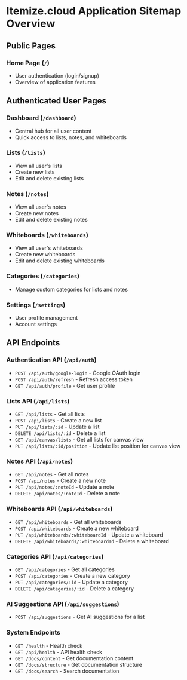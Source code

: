 # Itemize.cloud Application Sitemap Overview

## Public Pages

### Home Page (`/`)
- User authentication (login/signup)
- Overview of application features

## Authenticated User Pages

### Dashboard (`/dashboard`)
- Central hub for all user content
- Quick access to lists, notes, and whiteboards

### Lists (`/lists`)
- View all user's lists
- Create new lists
- Edit and delete existing lists

### Notes (`/notes`)
- View all user's notes
- Create new notes
- Edit and delete existing notes

### Whiteboards (`/whiteboards`)
- View all user's whiteboards
- Create new whiteboards
- Edit and delete existing whiteboards

### Categories (`/categories`)
- Manage custom categories for lists and notes

### Settings (`/settings`)
- User profile management
- Account settings

## API Endpoints

### Authentication API (`/api/auth`)
- `POST /api/auth/google-login` - Google OAuth login
- `POST /api/auth/refresh` - Refresh access token
- `GET /api/auth/profile` - Get user profile

### Lists API (`/api/lists`)
- `GET /api/lists` - Get all lists
- `POST /api/lists` - Create a new list
- `PUT /api/lists/:id` - Update a list
- `DELETE /api/lists/:id` - Delete a list
- `GET /api/canvas/lists` - Get all lists for canvas view
- `PUT /api/lists/:id/position` - Update list position for canvas view

### Notes API (`/api/notes`)
- `GET /api/notes` - Get all notes
- `POST /api/notes` - Create a new note
- `PUT /api/notes/:noteId` - Update a note
- `DELETE /api/notes/:noteId` - Delete a note

### Whiteboards API (`/api/whiteboards`)
- `GET /api/whiteboards` - Get all whiteboards
- `POST /api/whiteboards` - Create a new whiteboard
- `PUT /api/whiteboards/:whiteboardId` - Update a whiteboard
- `DELETE /api/whiteboards/:whiteboardId` - Delete a whiteboard

### Categories API (`/api/categories`)
- `GET /api/categories` - Get all categories
- `POST /api/categories` - Create a new category
- `PUT /api/categories/:id` - Update a category
- `DELETE /api/categories/:id` - Delete a category

### AI Suggestions API (`/api/suggestions`)
- `POST /api/suggestions` - Get AI suggestions for a list

### System Endpoints
- `GET /health` - Health check
- `GET /api/health` - API health check
- `GET /docs/content` - Get documentation content
- `GET /docs/structure` - Get documentation structure
- `GET /docs/search` - Search documentation
